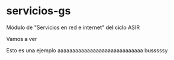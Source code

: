 # servicios-gs
Módulo de "Servicios en red e internet" del ciclo ASIR

Vamos a ver

Esto es una ejemplo
aaaaaaaaaaaaaaaaaaaaaaaaaaaaa
busssssy

